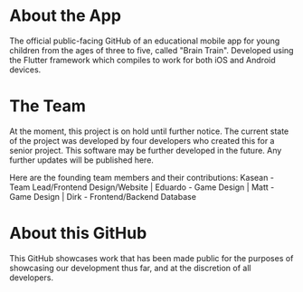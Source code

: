 # About the App
The official public-facing GitHub of an educational mobile app for young children
from the ages of three to five, called "Brain Train". Developed using 
the Flutter framework which compiles to work for both iOS and Android devices.

# The Team
At the moment, this project is on hold until further notice. 
The current state of the project was developed by four developers who created
this for a senior project. This software may be further developed in the future. 
Any further updates will be published here.

Here are the founding team members and their contributions:
Kasean - Team Lead/Frontend Design/Website |
Eduardo - Game Design |
Matt - Game Design |
Dirk - Frontend/Backend Database

# About this GitHub
This GitHub showcases work that has been made public for the purposes of showcasing
our development thus far, and at the discretion of all developers.
